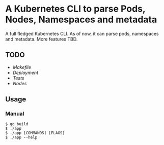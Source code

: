 # A Kubernetes CLI to parse Pods, Nodes, Namespaces and metadata

A full fledged Kubernetes CLI. As of now, it can parse pods, namespaces and metadata. More features TBD.

## TODO ##
- _Makefile_
- _Deployment_
- _Tests_
- _Nodes_
  
## Usage ##

### Manual ###
```console
$ go build
$ ./app
$ ./app [COMMANDS] [FLAGS]
$ ./app --help
```
